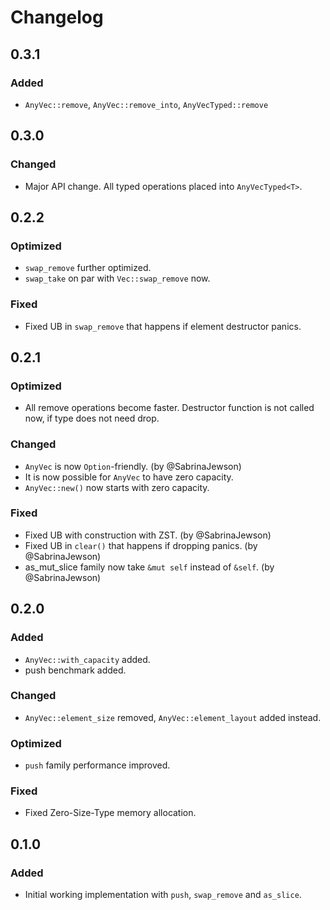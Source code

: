 # Changelog

## 0.3.1
### Added
- `AnyVec::remove`, `AnyVec::remove_into`, `AnyVecTyped::remove`

## 0.3.0
### Changed
- Major API change. All typed operations placed into `AnyVecTyped<T>`.

## 0.2.2
### Optimized
- `swap_remove` further optimized. 
- `swap_take` on par with `Vec::swap_remove` now.

### Fixed
- Fixed UB in `swap_remove` that happens if element destructor panics.

## 0.2.1
### Optimized
- All remove operations become faster. Destructor function is not 
called now, if type does not need drop.

### Changed
- `AnyVec` is now `Option`-friendly. (by @SabrinaJewson)
- It is now possible for `AnyVec` to have zero capacity. 
- `AnyVec::new()` now starts with zero capacity.

### Fixed
- Fixed UB with construction with ZST. (by @SabrinaJewson)
- Fixed UB in `clear()` that happens if dropping panics. (by @SabrinaJewson)
- as_mut_slice family now take `&mut self` instead of `&self`. (by @SabrinaJewson)

## 0.2.0
### Added
- `AnyVec::with_capacity` added.
- push benchmark added.
### Changed
- `AnyVec::element_size` removed, `AnyVec::element_layout` added instead.
### Optimized
- `push` family performance improved.
### Fixed
- Fixed Zero-Size-Type memory allocation.

## 0.1.0
### Added
- Initial working implementation with `push`, `swap_remove` and `as_slice`.